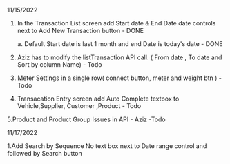 11/15/2022

1. In the Transaction List screen add Start date & End Date date controls next to Add New Transaction button - DONE

   a. Default Start date is last 1 month and end Date is today's date - DONE

2. Aziz has to modify the listTransaction API call. ( From date , To date and Sort by column Name) - Todo

3. Meter Settings in a single row( connect button, meter and weight btn ) - Todo

4. Transacation Entry screen add Auto Complete textbox to Vehicle,Supplier, Customer ,Product - Todo

5.Product and Product Group Issues in API - Aziz -Todo

11/17/2022

1.Add Search by Sequence No text box next to Date range control and followed by Search button

